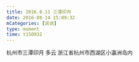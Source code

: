 ```yaml
---
title: 2016.8.11 三潭印月
date: 2016-08-14 15:09:32
mCategories: [说说]
type: moment
time: t150932
---
```


<div id="pics-20160814150932"></div>

<script src="/lib/moment/pics.js"></script>
<script>
var data = [
    {"link": "2016-08-14_000012.jpeg", "type": "shuoshuo"},
    {"link": "2016-08-14_000014.jpeg", "type": "shuoshuo"},
    {"link": "2016-08-14_000015.jpeg", "type": "shuoshuo"},
    {"link": "2016-08-14_000016.jpeg", "type": "shuoshuo"},
    {"link": "2016-08-14_000017.jpeg", "type": "shuoshuo"},
    {"link": "2016-08-14_000018.jpeg", "type": "shuoshuo"},
    {"link": "2016-08-14_000019.jpeg", "type": "shuoshuo"},
    {"link": "2016-08-14_000020.jpeg", "type": "shuoshuo"}
];
picsRender(data, "pics-20160814150932");
</script>

杭州市三潭印月 多云
浙江省杭州市西湖区小瀛洲岛内
